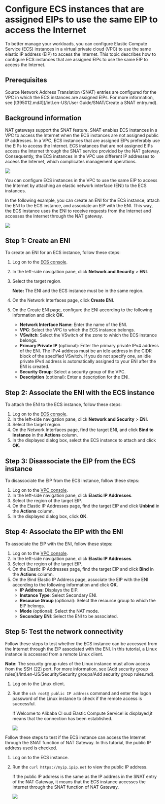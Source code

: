 # Configure ECS instances that are assigned EIPs to use the same EIP to access the Internet

To better manage your workloads, you can configure Elastic Compute Service \(ECS\) instances in a virtual private cloud \(VPC\) to use the same elastic IP address \(EIP\) to access the Internet. This topic describes how to configure ECS instances that are assigned EIPs to use the same EIP to access the Internet.

## Prerequisites

Source Network Address Translation \(SNAT\) entries are configured for the VPC in which the ECS instances are assigned EIPs. For more information, see [t395012.md\#](/intl.en-US/User Guide/SNAT/Create a SNAT entry.md).

## Background information

NAT gateways support the SNAT feature. SNAT enables ECS instances in a VPC to access the Internet when the ECS instances are not assigned public IP addresses. In a VPC, ECS instances that are assigned EIPs preferably use the EIPs to access the Internet. ECS instances that are not assigned EIPs access the Internet through the SNAT service provided by the NAT gateway. Consequently, the ECS instances in the VPC use different IP addresses to access the Internet, which complicates management operations.

![](https://static-aliyun-doc.oss-accelerate.aliyuncs.com/assets/img/570281/156144622949564_en-US.png)

You can configure ECS instances in the VPC to use the same EIP to access the Internet by attaching an elastic network interface \(ENI\) to the ECS instances.

In the following example, you can create an ENI for the ECS instance, attach the ENI to the ECS instance, and associate an EIP with the ENI. This way, the ECS instance uses the ENI to receive requests from the Internet and accesses the Internet through the NAT gateway.

![](https://static-aliyun-doc.oss-accelerate.aliyuncs.com/assets/img/570109/156144625849551_en-US.png)

## Step 1: Create an ENI

To create an ENI for an ECS instance, follow these steps:

1.  Log on to the [ECS console](https://ecs.console.aliyun.com/#/home).
2.  In the left-side navigation pane, click **Network and Security** \> **ENI**.
3.  Select the target region.

    **Note:** The ENI and the ECS instance must be in the same region.

4.  On the Network Interfaces page, click **Create ENI**.
5.  On the Create ENI page, configure the ENI according to the following information and click **OK**.
    -   **Network Interface Name**: Enter the name of the ENI.
    -   **VPC**: Select the VPC to which the ECS instance belongs.
    -   **VSwitch**: Select the VSwitch of the zone to which the ECS instance belongs.
    -   **Primary Private IP** \(optional\): Enter the primary private IPv4 address of the ENI. The IPv4 address must be an idle address in the CIDR block of the specified VSwitch. If you do not specify one, an idle private IPv4 address is automatically assigned to your ENI after the ENI is created.
    -   **Security Group**: Select a security group of the VPC.
    -   **Description** \(optional\): Enter a description for the ENI.

## Step 2: Associate the ENI with the ECS instance

To attach the ENI to the ECS instance, follow these steps:

1.  Log on to the [ECS console](https://ecs.console.aliyun.com/#/home).
2.  In the left-side navigation pane, click **Network and Security** \> **ENI**.
3.  Select the target region.
4.  On the Network Interfaces page, find the target ENI, and click **Bind to Instance** in the **Actions** column.
5.  In the displayed dialog box, select the ECS instance to attach and click **OK**.

## Step 3: Disassociate the EIP from the ECS instance

To disassociate the EIP from the ECS instance, follow these steps:

1.  Log on to the [VPC console](https://vpcnext.console.aliyun.com).
2.  In the left-side navigation pane, click **Elastic IP Addresses**.
3.  Select the region of the target EIP.
4.  On the Elastic IP Addresses page, find the target EIP and click **Unbind** in the **Actions** column.
5.  In the displayed dialog box, click **OK**.

## Step 4: Associate the EIP with the ENI

To associate the EIP with the ENI, follow these steps:

1.  Log on to the [VPC console](https://vpcnext.console.aliyun.com).
2.  In the left-side navigation pane, click **Elastic IP Addresses**.
3.  Select the region of the target EIP.
4.  On the Elastic IP Addresses page, find the target EIP and click **Bind** in the **Actions** column.
5.  On the Bind Elastic IP Address page, associate the EIP with the ENI according to the following information and click **OK**.
    -   **IP Address**: Displays the EIP.
    -   **Instance Type**: Select Secondary ENI.
    -   **Resource Group** \(optional\): Select the resource group to which the EIP belongs.
    -   **Mode** \(optional\): Select the NAT mode.
    -   **Secondary ENI**: Select the ENI to be associated.

## Step 5: Test the network connectivity

Follow these steps to test whether the ECS instance can be accessed from the Internet through the EIP associated with the ENI. In this tutorial, a Linux instance is accessed from a remote Linux client.

**Note:** The security group rules of the Linux instance must allow access from the SSH \(22\) port. For more information, see [Add security group rules](/intl.en-US/Security/Security groups/Add security group rules.md).

1.  Log on to the Linux client.
2.  Run the `ssh root@ public IP address` command and enter the logon password of the Linux instance to check if the remote access is successful.

    If Welcome to Alibaba Cl oud Elastic Compute Service! is displayed,it means that the connection has been established.

    ![](https://static-aliyun-doc.oss-accelerate.aliyuncs.com/assets/img/570109/156144625849595_en-US.png)


Follow these steps to test if the ECS instance can access the Internet through the SNAT function of NAT Gateway. In this tutorial, the public IP address used is checked.

1.  Log on to the ECS instance.
2.  Run the `curl https://myip.ipip.net` to view the public IP address.

    If the public IP address is the same as the IP address in the SNAT entry of the NAT Gateway, it means that the ECS instance accesses the Internet through the SNAT function of NAT Gateway.

    ![](https://static-aliyun-doc.oss-accelerate.aliyuncs.com/assets/img/570109/156144625849596_en-US.png)


